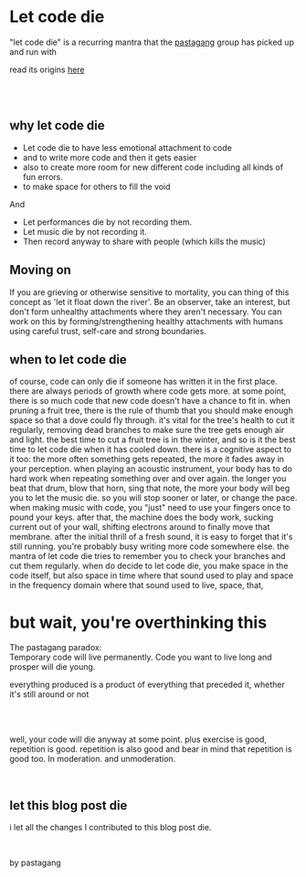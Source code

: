
# Let code die 

"let code die" is a recurring mantra that the [pastagang](https://pastagang.cc) group has picked up and run with

read its origins [here](/blog/let-code-die/origins)

<br>

<br>

## why let code die
- Let code die to have less emotional attachment to code
- and to write more code and then it gets easier
- also to create more room for new different code including all kinds of fun errors.
- to make space for others to fill the void

And
- Let performances die by not recording them.
- Let music die by not recording it.
- Then record anyway to share with people (which kills the music)

## Moving on

If you are grieving or otherwise sensitive to mortality, you can thing of this concept as 'let it float down the river'. Be an observer, take an interest, but don't form unhealthy attachments where they aren't necessary. You can work on this by forming/strengthening healthy attachments with humans using careful trust, self-care and strong boundaries.

## when to let code die

of course, code can only die if someone has written it in the first place. there are always periods of growth where code gets more. at some point, there is so much code that new code doesn't have a chance to fit in. when pruning a fruit tree, there is the rule of thumb that you should make enough space so that a dove could fly through. it's vital for the tree's health to cut it regularly, removing dead branches to make sure the tree gets enough air and light. the best time to cut a fruit tree is in the winter, and so is it the best time to let code die when it has cooled down. there is a cognitive aspect to it too: the more often something gets repeated, the more it fades away in your perception. when playing an acoustic instrument, your body has to do hard work when repeating something over and over again. the longer you beat that drum, blow that horn, sing that note, the more your body will beg you to let the music die. so you will stop sooner or later, or change the pace. when making music with code, you "just" need to use your fingers once to pound your keys. after that, the machine does the body work, sucking current out of your wall, shifting electrons around to finally move that membrane. after the initial thrill of a fresh sound, it is easy to forget that it's still running. you're probably busy writing more code somewhere else. the mantra of let code die tries to remember you to check your branches and cut them regularly. when do decide to let code die, you make space in the code itself, but also space in time where that sound used to play and space in the frequency domain where that sound used to live, space, that,  

# but wait, you're overthinking this

The pastagang paradox:\
Temporary code will live permanently. Code you want to live long and prosper will die young.

everything produced is a product of everything that preceded it, whether it's still around or not

<br>

<br>

well, your code will die anyway at some point. plus exercise is good, repetition is good. repetition is also good and bear in mind that repetition is good too. In moderation. and unmoderation.

<br>

## let this blog post die

i let all the changes I contributed to this blog post die. 


<br>

by pastagang 
